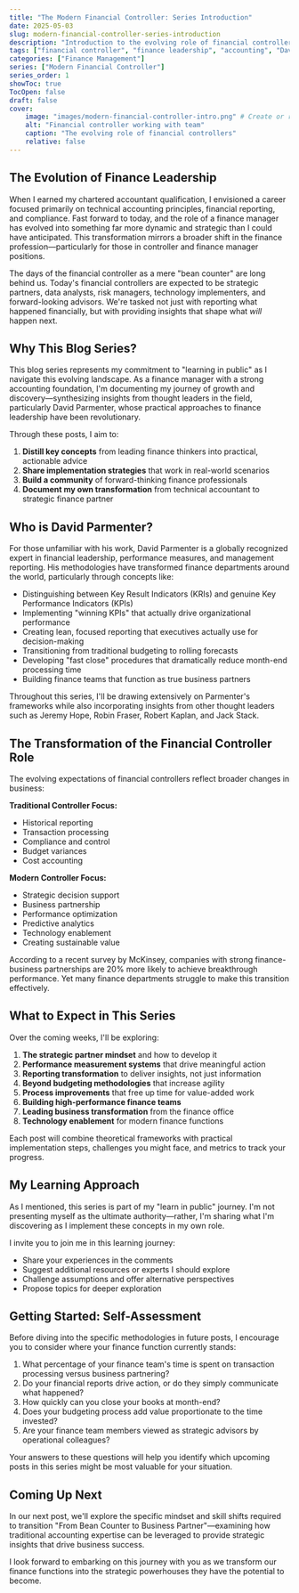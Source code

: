 ```yaml
---
title: "The Modern Financial Controller: Series Introduction"
date: 2025-05-03
slug: modern-financial-controller-series-introduction
description: "Introduction to the evolving role of financial controllers from technical accounting to strategic business partnership"
tags: ["financial controller", "finance leadership", "accounting", "David Parmenter"]
categories: ["Finance Management"]
series: ["Modern Financial Controller"]
series_order: 1
showToc: true
TocOpen: false
draft: false
cover:
    image: "images/modern-financial-controller-intro.png" # Create or replace with your own image
    alt: "Financial controller working with team"
    caption: "The evolving role of financial controllers"
    relative: false
---
```


## The Evolution of Finance Leadership

When I earned my chartered accountant qualification, I envisioned a career focused primarily on technical accounting principles, financial reporting, and compliance. Fast forward to today, and the role of a finance manager has evolved into something far more dynamic and strategic than I could have anticipated. This transformation mirrors a broader shift in the finance profession—particularly for those in controller and finance manager positions.

The days of the financial controller as a mere "bean counter" are long behind us. Today's financial controllers are expected to be strategic partners, data analysts, risk managers, technology implementers, and forward-looking advisors. We're tasked not just with reporting what happened financially, but with providing insights that shape what *will* happen next.

## Why This Blog Series?

This blog series represents my commitment to "learning in public" as I navigate this evolving landscape. As a finance manager with a strong accounting foundation, I'm documenting my journey of growth and discovery—synthesizing insights from thought leaders in the field, particularly David Parmenter, whose practical approaches to finance leadership have been revolutionary.

Through these posts, I aim to:

1. **Distill key concepts** from leading finance thinkers into practical, actionable advice
2. **Share implementation strategies** that work in real-world scenarios
3. **Build a community** of forward-thinking finance professionals
4. **Document my own transformation** from technical accountant to strategic finance partner

## Who is David Parmenter?

For those unfamiliar with his work, David Parmenter is a globally recognized expert in financial leadership, performance measures, and management reporting. His methodologies have transformed finance departments around the world, particularly through concepts like:

- Distinguishing between Key Result Indicators (KRIs) and genuine Key Performance Indicators (KPIs)
- Implementing "winning KPIs" that actually drive organizational performance
- Creating lean, focused reporting that executives actually use for decision-making
- Transitioning from traditional budgeting to rolling forecasts
- Developing "fast close" procedures that dramatically reduce month-end processing time
- Building finance teams that function as true business partners

Throughout this series, I'll be drawing extensively on Parmenter's frameworks while also incorporating insights from other thought leaders such as Jeremy Hope, Robin Fraser, Robert Kaplan, and Jack Stack.

## The Transformation of the Financial Controller Role

The evolving expectations of financial controllers reflect broader changes in business:

**Traditional Controller Focus:**
- Historical reporting
- Transaction processing
- Compliance and control
- Budget variances
- Cost accounting

**Modern Controller Focus:**
- Strategic decision support
- Business partnership
- Performance optimization
- Predictive analytics
- Technology enablement
- Creating sustainable value

According to a recent survey by McKinsey, companies with strong finance-business partnerships are 20% more likely to achieve breakthrough performance. Yet many finance departments struggle to make this transition effectively.

## What to Expect in This Series

Over the coming weeks, I'll be exploring:

1. **The strategic partner mindset** and how to develop it
2. **Performance measurement systems** that drive meaningful action
3. **Reporting transformation** to deliver insights, not just information
4. **Beyond budgeting methodologies** that increase agility
5. **Process improvements** that free up time for value-added work
6. **Building high-performance finance teams**
7. **Leading business transformation** from the finance office
8. **Technology enablement** for modern finance functions

Each post will combine theoretical frameworks with practical implementation steps, challenges you might face, and metrics to track your progress.

## My Learning Approach

As I mentioned, this series is part of my "learn in public" journey. I'm not presenting myself as the ultimate authority—rather, I'm sharing what I'm discovering as I implement these concepts in my own role.

I invite you to join me in this learning journey:

- Share your experiences in the comments
- Suggest additional resources or experts I should explore
- Challenge assumptions and offer alternative perspectives
- Propose topics for deeper exploration

## Getting Started: Self-Assessment

Before diving into the specific methodologies in future posts, I encourage you to consider where your finance function currently stands:

1. What percentage of your finance team's time is spent on transaction processing versus business partnering?
2. Do your financial reports drive action, or do they simply communicate what happened?
3. How quickly can you close your books at month-end?
4. Does your budgeting process add value proportionate to the time invested?
5. Are your finance team members viewed as strategic advisors by operational colleagues?

Your answers to these questions will help you identify which upcoming posts in this series might be most valuable for your situation.

## Coming Up Next

In our next post, we'll explore the specific mindset and skill shifts required to transition "From Bean Counter to Business Partner"—examining how traditional accounting expertise can be leveraged to provide strategic insights that drive business success.

I look forward to embarking on this journey with you as we transform our finance functions into the strategic powerhouses they have the potential to become.